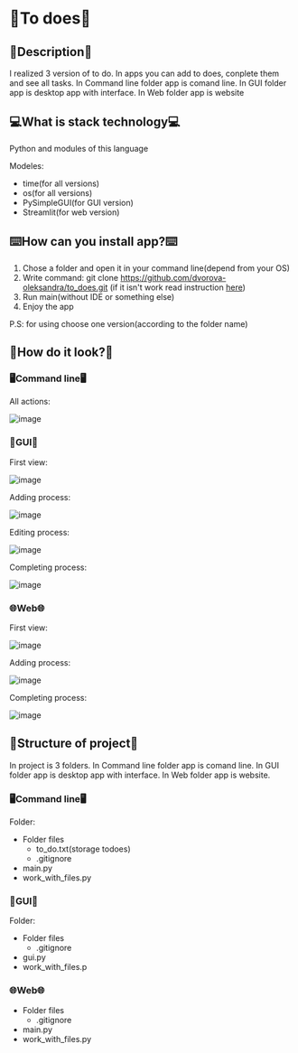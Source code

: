 # 📆To does📆

## 📰Description📰
I realized 3 version of to do. In apps you can add to does, conplete them and see all tasks. In Command line folder app is comand line. In GUI folder app is desktop app with interface. In Web folder app is website

## 💻What is stack technology💻
Python and modules of this language

Modeles: 
* time(for all versions)
* os(for all versions)
* PySimpleGUI(for GUI version)
* Streamlit(for web version)

## ⌨️How can you install app?⌨️
1. Chose a folder and open it in your command line(depend from your OS)
2. Write command: git clone https://github.com/dvorova-oleksandra/to_does.git (if it isn't work read instruction [here](https://docs.github.com/en/repositories/creating-and-managing-repositories/cloning-a-repository))
3. Run main(without IDE or something else)
4. Enjoy the app

P.S: for using choose one version(according to the folder name)

## 🎀How do it look?🎀
### 🖥Command line🖥

All actions:

![image](https://user-images.githubusercontent.com/63312656/216998793-d47b9f4a-a423-4068-88ac-0d29977447fa.png)

### 📱GUI📱

First view: 

![image](https://user-images.githubusercontent.com/63312656/216999582-924c3d99-e415-44d8-8b26-d462e5a9b3a6.png)


Adding process:

![image](https://user-images.githubusercontent.com/63312656/217000098-ef6dbd30-77b3-4395-8cb4-657ab2e28a88.png)


Editing process:

![image](https://user-images.githubusercontent.com/63312656/217000936-98b4c220-38be-4313-b81d-c1d75c7b14bd.png)


Completing process:

![image](https://user-images.githubusercontent.com/63312656/217001113-0e00ed54-e77b-4ca6-ac50-14ec4c16853e.png)

### 🌐Web🌐

First view:

![image](https://user-images.githubusercontent.com/63312656/217002741-ac39a05e-14a8-44a6-971e-623d13112d5f.png)


Adding process:

![image](https://user-images.githubusercontent.com/63312656/217002864-2435b007-109e-4402-99ec-64d5bdd42372.png)


Completing process:

![image](https://user-images.githubusercontent.com/63312656/217003104-c0c8d966-f2fb-470a-a7e3-4693a9ebe452.png)


## 📄Structure of project📄
In project is 3 folders.  In Command line folder app is comand line. In GUI folder app is desktop app with interface. In Web folder app is website. 

### 🖥Command line🖥
Folder:
* Folder files
    * to_do.txt(storage todoes)
    * .gitignore
* main.py 
* work_with_files.py

### 📱GUI📱
Folder:
* Folder files
    * .gitignore
* gui.py
* work_with_files.p

### 🌐Web🌐
* Folder files
    * .gitignore
* main.py 
* work_with_files.py

